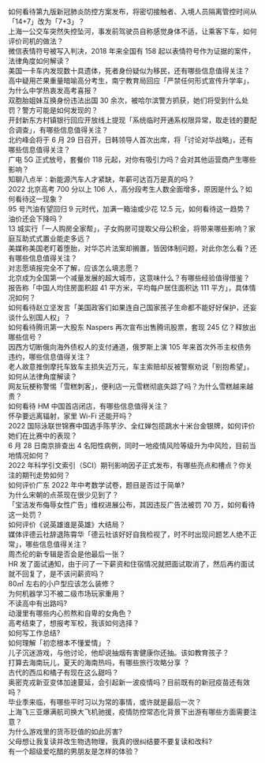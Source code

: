 如何看待第九版新冠肺炎防控方案发布，将密切接触者、入境人员隔离管控时间从「14+7」改为「7+3」？  
上海一公交车突然失控坠河，事发前驾驶员自称感觉身体不适，让乘客下车，如何评价司机的做法？  
微信表情符号被写入判决，2018 年来全国有 158 起以表情符号作为证据的案件，法律角度如何解读？  
美国一卡车内发现数十具遗体，死者身份疑似为移民，还有哪些信息值得关注？  
高中疑用芒果重量暗喻高分考生，南宁教育局回应「严禁任何形式宣传升学率」，为什么中学热衷发高考喜报？  
双胞胎姐妹互换身份违法出国 30 余次，被哈尔滨警方抓获，她们将受到什么处罚？警方可能是如何发现的？  
开封新东方村镇银行回应开放线上提现「系统临时开通系权限异常，取走钱的要配合调查」，有哪些信息值得关注？  
北约峰会将于 6 月 29 日召开，日韩领导人首次出席，将「讨论对华战略」，还有哪些信息值得关注？  
广电 5G 正式放号，套餐价 118 元起，对你有吸引力吗？会对其他运营商产生哪些影响？  
知聊八点半：新能源汽车人才紧缺，年薪可达百万是真的吗？  
2022 北京高考 700 分以上 106 人，高分段考生人数全面增多，原因是什么？如何看待这一现象？  
95 号汽油有望回归 9 元时代，加满一箱油或少花 12.5 元，如何看待这一趋势？油价还会下降吗？  
13 城实行「一人购房全家帮」，子女购房可提取父母公积金，将带来哪些影响？家庭互助式式置业能走多远？  
美媒称美国老盯着堕胎，对华芯片法案却搁置，皆因体制问题，对此你怎么看？还有哪些信息值得关注？  
对志愿填报完全不了解，应该怎么填志愿？  
北京成为全国第一个减量发展的超大城市，这意味什么？有哪些经验值得借鉴？  
报告称「中国人均住房面积超 41 平方米，平均每户居住面积达 111 平方」，具体情况如何？  
如何看待赵立坚发言「美国政客们如果连自己国家孩子生命都不能好好保护，还妄谈什么别国人权」？  
如何看待腾讯第一大股东 Naspers 再次宣布出售腾讯股票，套现 245 亿？释放出哪些信号？  
因西方切断俄向海外债权人的支付通道，俄罗斯上演 105 年来首次外币主权债务违约，哪些信息值得关注？  
老人故意推倒摩托车致车主损失近万元，车主索赔却反被警察劝说「别抱希望」，如何从法律角度解读？  
网友玩梗称警惕「雪糕刺客」，便利店一元雪糕彻底失踪了吗？为什么雪糕越来越贵？  
如何看待 HM 中国首店闭店，有哪些信息值得关注？  
怀孕要远离辐射，家里 Wi-Fi 还能开吗？  
2022 国际泳联世锦赛中国选手陈芋汐、全红婵包揽跳水十米台金银牌，如何评价她们在比赛中的表现？  
6 月 28 日南京排查出 4 名阳性病例，同时一地疫情风险等级升为中风险，目前当地情况如何？  
2022 年科学引文索引（SCI）期刊影响因子正式发布，有哪些亮点和槽点？你关注的期刊走势如何？  
如何评价广东 2022 年中考数学试卷，题目是否过于简单?  
为什么宋朝的点茶现在很少见到了？  
「宝洁发布侮辱女性广告」维权进展公布，其因违反广告法被罚 70 万，如何看待这一处罚？  
如何评价《说英雄谁是英雄》大结局？  
媒体评德云社辞退陈霄华「德云社该好好自我检视了，时不时出现问题艺人绝不正常」，哪些信息值得关注？  
周杰伦的新专辑是否会是他最后一张？  
HR 发了面试通知，由于问了一下薪资和住宿情况就把面试取消了，然后再约面试就不回复了，是不该问薪资吗？  
80㎡ 左右的小户型应该怎么装修？  
为何机器学习不被二级市场玩家重用？  
不读高中有出路吗?  
动漫里有哪些内心煎熬和自卑的女角色？  
高考结束了，想报考军校，我该如何选择？  
如何写工作总结?  
如何理解「初恋根本不懂爱情」？  
儿子沉迷游戏，与他讨论，他却说抽烟有害健康你还抽。该如教育孩子？  
打算去海南玩儿，夏天的海南热吗，有哪些旅行攻略分享 ？  
古代的西瓜和橘子有现在这么甜吗？  
奥密克戎新亚变体加速蔓延，会引起新一波疫情吗？目前既有的新冠疫苗还有效吗？  
毕业季来临，有哪些平时习以为常的事情，或许就是最后一次？  
上海飞三亚爆满航司换大飞机驰援，疫情防控常态化背景下出游有哪些方面需要注意？  
为什么游戏里的货币贬值的如此厉害?  
父母想让我复读并改生物选物理，我真的很纠结要不要复读和改科?  
有一个超级爱吃醋的男朋友是怎样的体验？  
